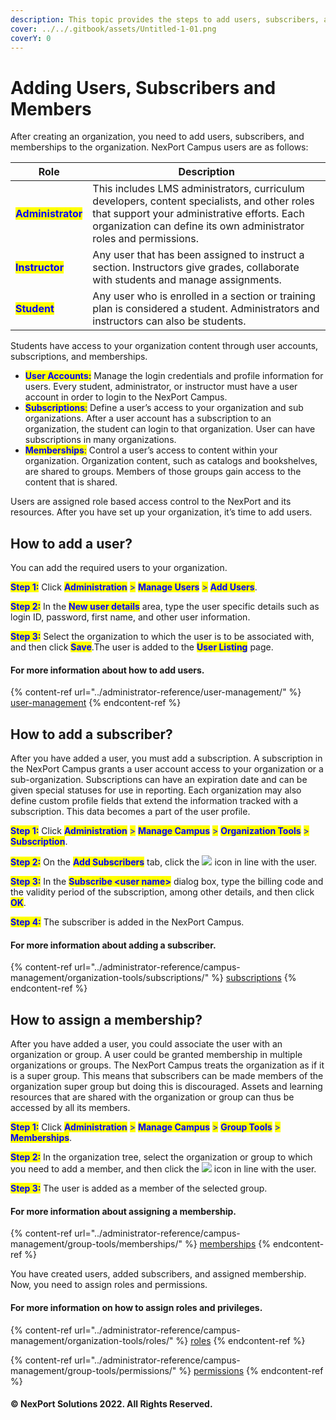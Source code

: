 ```yaml
---
description: This topic provides the steps to add users, subscribers, and members.
cover: ../../.gitbook/assets/Untitled-1-01.png
coverY: 0
---
```


# Adding Users, Subscribers and Members

After creating an organization, you need to add users, subscribers, and memberships to the organization. NexPort Campus users are as follows:

| Role                                               | Description                                                                                                                                                                                                       |
| -------------------------------------------------- | ----------------------------------------------------------------------------------------------------------------------------------------------------------------------------------------------------------------- |
| <mark style="color:blue;">**Administrator**</mark> | This includes LMS administrators, curriculum developers, content specialists, and other roles that support your administrative efforts. Each organization can define its own administrator roles and permissions. |
| <mark style="color:blue;">**Instructor**</mark>    | Any user that has been assigned to instruct a section. Instructors give grades, collaborate with students and manage assignments.                                                                                 |
| <mark style="color:blue;">**Student**</mark>       | Any user who is enrolled in a section or training plan is considered a student. Administrators and instructors can also be students.                                                                              |

Students have access to your organization content through user accounts, subscriptions, and memberships.

* <mark style="color:blue;">**User Accounts:**</mark> Manage the login credentials and profile information for users. Every student, administrator, or instructor must have a user account in order to login to the NexPort Campus.
* <mark style="color:blue;">**Subscriptions**</mark><mark style="color:blue;">:</mark> Define a user’s access to your organization and sub organizations. After a user account has a subscription to an organization, the student can login to that organization. User can have subscriptions in many organizations.
* <mark style="color:blue;">**Memberships**</mark><mark style="color:blue;">:</mark> Control a user’s access to content within your organization. Organization content, such as catalogs and bookshelves, are shared to groups. Members of those groups gain access to the content that is shared.

Users are assigned role based access control to the NexPort and its resources. After you have set up your organization, it’s time to add users.

## How to add a user? <a href="#how" id="how"></a>

You can add the required users to your organization.

<mark style="color:blue;">**Step 1:**</mark>  Click <mark style="color:blue;">**Administration**</mark> <mark style="color:blue;"></mark><mark style="color:blue;">></mark> <mark style="color:blue;"></mark><mark style="color:blue;">**Manage Users**</mark> <mark style="color:blue;"></mark><mark style="color:blue;">></mark> <mark style="color:blue;"></mark><mark style="color:blue;">**Add Users**</mark>.

<mark style="color:blue;">**Step 2:**</mark>  In the <mark style="color:blue;">**New user details**</mark> <mark style="color:blue;"></mark><mark style="color:blue;"></mark> area, type the user specific details such as login ID, password, first name, and other user information.

<mark style="color:blue;">**Step 3:**</mark>  Select the organization to which the user is to be associated with, and then click <mark style="color:blue;">**Save**</mark>.The user is added to the <mark style="color:blue;">**User Listing**</mark> <mark style="color:blue;"></mark><mark style="color:blue;"></mark> page.

#### For more information about how to add users.

{% content-ref url="../administrator-reference/user-management/" %}
[user-management](../administrator-reference/user-management/)
{% endcontent-ref %}

## How to add a subscriber? <a href="#how2" id="how2"></a>

After you have added a user, you must add a subscription. A subscription in the NexPort Campus grants a user account access to your organization or a sub-organization. Subscriptions can have an expiration date and can be given special statuses for use in reporting. Each organization may also define custom profile fields that extend the information tracked with a subscription. This data becomes a part of the user profile.

<mark style="color:blue;">**Step 1:**</mark>  Click <mark style="color:blue;">**Administration**</mark> <mark style="color:blue;"></mark><mark style="color:blue;">></mark> <mark style="color:blue;"></mark><mark style="color:blue;">**Manage Campus**</mark> <mark style="color:blue;"></mark><mark style="color:blue;">></mark> <mark style="color:blue;"></mark><mark style="color:blue;">**Organization Tools**</mark> <mark style="color:blue;"></mark><mark style="color:blue;">></mark> <mark style="color:blue;"></mark><mark style="color:blue;">**Subscription**</mark>.

<mark style="color:blue;">**Step 2:**</mark>  On the <mark style="color:blue;">**Add Subscribers**</mark> tab, click the ![](https://www.nexportcampus.com/Content/Guides/aweb/Content/Resources/Images/Common\_Screens\_Icons/Subscribe.png) icon in line with the user.

<mark style="color:blue;">**Step 3:**</mark>  In the <mark style="color:blue;">**Subscribe \<user name>**</mark> dialog box, type the billing code and the validity period of the subscription, among other details, and then click <mark style="color:blue;">**OK**</mark>.

<mark style="color:blue;">**Step 4:**</mark>  The subscriber is added in the NexPort Campus.

#### For more information about adding a subscriber.

{% content-ref url="../administrator-reference/campus-management/organization-tools/subscriptions/" %}
[subscriptions](../administrator-reference/campus-management/organization-tools/subscriptions/)
{% endcontent-ref %}

## How to assign a membership? <a href="#how3" id="how3"></a>

After you have added a user, you could associate the user with an organization or group. A user could be granted membership in multiple organizations or groups. The NexPort Campus treats the organization as if it is a super group. This means that subscribers can be made members of the organization super group but doing this is discouraged. Assets and learning resources that are shared with the organization or group can thus be accessed by all its members.

<mark style="color:blue;">**Step 1:**</mark>  Click <mark style="color:blue;">**Administration**</mark> <mark style="color:blue;"></mark><mark style="color:blue;">></mark> <mark style="color:blue;"></mark><mark style="color:blue;">**Manage Campus**</mark> <mark style="color:blue;"></mark><mark style="color:blue;">></mark> <mark style="color:blue;"></mark><mark style="color:blue;">**Group Tools**</mark> <mark style="color:blue;"></mark><mark style="color:blue;">></mark> <mark style="color:blue;"></mark><mark style="color:blue;">**Memberships**</mark>.

<mark style="color:blue;">**Step 2:**</mark>  In the organization tree, select the organization or group to which you need to add a member, and then click the ![](https://www.nexportcampus.com/Content/Guides/aweb/Content/Resources/Images/Common\_Screens\_Icons/Add.png) icon in line with the user.

<mark style="color:blue;">**Step 3:**</mark>  The user is added as a member of the selected group.

#### For more information about assigning a membership.

{% content-ref url="../administrator-reference/campus-management/group-tools/memberships/" %}
[memberships](../administrator-reference/campus-management/group-tools/memberships/)
{% endcontent-ref %}

You have created users, added subscribers, and assigned membership. Now, you need to assign roles and permissions.&#x20;

#### For more information on how to assign roles and privileges.

{% content-ref url="../administrator-reference/campus-management/organization-tools/roles/" %}
[roles](../administrator-reference/campus-management/organization-tools/roles/)
{% endcontent-ref %}

{% content-ref url="../administrator-reference/campus-management/group-tools/permissions/" %}
[permissions](../administrator-reference/campus-management/group-tools/permissions/)
{% endcontent-ref %}

#### &#x20;© NexPort Solutions 2022. All Rights Reserved.
